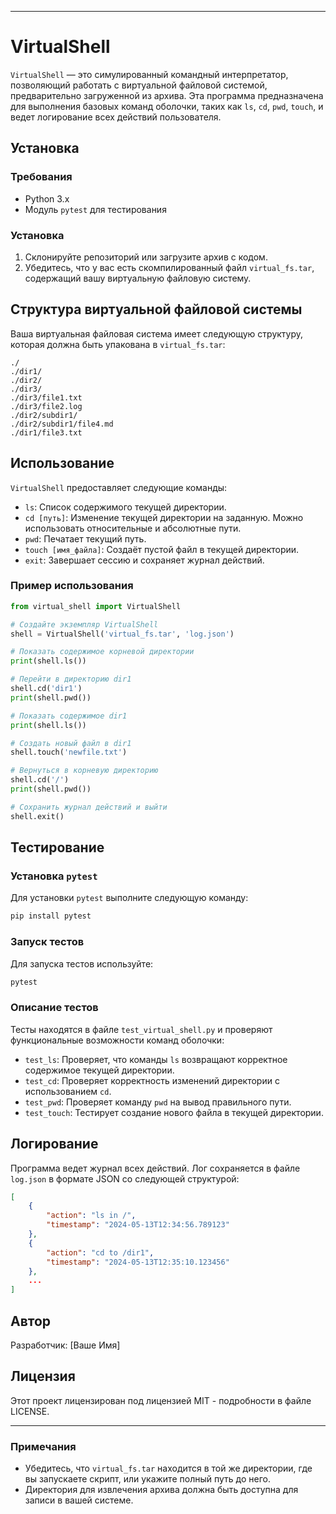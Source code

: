 

---

# VirtualShell

`VirtualShell` — это симулированный командный интерпретатор, позволяющий работать с виртуальной файловой системой, предварительно загруженной из архива. Эта программа предназначена для выполнения базовых команд оболочки, таких как `ls`, `cd`, `pwd`, `touch`, и ведет логирование всех действий пользователя.

## Установка

### Требования
- Python 3.x
- Модуль `pytest` для тестирования

### Установка
1. Склонируйте репозиторий или загрузите архив с кодом.
2. Убедитесь, что у вас есть скомпилированный файл `virtual_fs.tar`, содержащий вашу виртуальную файловую систему.

## Структура виртуальной файловой системы

Ваша виртуальная файловая система имеет следующую структуру, которая должна быть упакована в `virtual_fs.tar`:

```
./
./dir1/
./dir2/
./dir3/
./dir3/file1.txt
./dir3/file2.log
./dir2/subdir1/
./dir2/subdir1/file4.md
./dir1/file3.txt
```

## Использование

`VirtualShell` предоставляет следующие команды:

- `ls`: Список содержимого текущей директории.
- `cd [путь]`: Изменение текущей директории на заданную. Можно использовать относительные и абсолютные пути.
- `pwd`: Печатает текущий путь.
- `touch [имя_файла]`: Создаёт пустой файл в текущей директории.
- `exit`: Завершает сессию и сохраняет журнал действий.

### Пример использования

```python
from virtual_shell import VirtualShell

# Создайте экземпляр VirtualShell
shell = VirtualShell('virtual_fs.tar', 'log.json')

# Показать содержимое корневой директории
print(shell.ls())

# Перейти в директорию dir1
shell.cd('dir1')
print(shell.pwd())

# Показать содержимое dir1
print(shell.ls())

# Создать новый файл в dir1
shell.touch('newfile.txt')

# Вернуться в корневую директорию
shell.cd('/')
print(shell.pwd())

# Сохранить журнал действий и выйти
shell.exit()
```

## Тестирование

### Установка `pytest`

Для установки `pytest` выполните следующую команду:

```bash
pip install pytest
```

### Запуск тестов

Для запуска тестов используйте:

```bash
pytest
```

### Описание тестов

Тесты находятся в файле `test_virtual_shell.py` и проверяют функциональные возможности команд оболочки:

- `test_ls`: Проверяет, что команды `ls` возвращают корректное содержимое текущей директории.
- `test_cd`: Проверяет корректность изменений директории с использованием `cd`.
- `test_pwd`: Проверяет команду `pwd` на вывод правильного пути.
- `test_touch`: Тестирует создание нового файла в текущей директории.

## Логирование

Программа ведет журнал всех действий. Лог сохраняется в файле `log.json` в формате JSON со следующей структурой:

```json
[
    {
        "action": "ls in /",
        "timestamp": "2024-05-13T12:34:56.789123"
    },
    {
        "action": "cd to /dir1",
        "timestamp": "2024-05-13T12:35:10.123456"
    },
    ...
]
```

## Автор

Разработчик: [Ваше Имя]

## Лицензия

Этот проект лицензирован под лицензией MIT - подробности в файле LICENSE.

---

### Примечания

- Убедитесь, что `virtual_fs.tar` находится в той же директории, где вы запускаете скрипт, или укажите полный путь до него.
- Директория для извлечения архива должна быть доступна для записи в вашей системе.